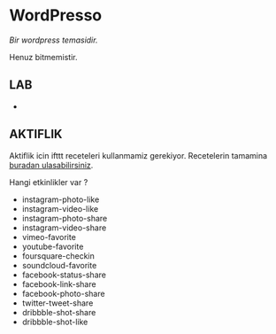 WordPresso
================================
*Bir wordpress temasidir.*

Henuz bitmemistir.


LAB
-------------------------
-

AKTIFLIK
-------------------------
Aktiflik icin ifttt receteleri kullanmamiz gerekiyor.
Recetelerin tamamina [buradan ulasabilirsiniz](https://ifttt.com/p/ademilter).

Hangi etkinlikler var ?
* instagram-photo-like
* instagram-video-like
* instagram-photo-share
* instagram-video-share
* vimeo-favorite
* youtube-favorite
* foursquare-checkin
* soundcloud-favorite
* facebook-status-share
* facebook-link-share
* facebook-photo-share
* twitter-tweet-share
* dribbble-shot-share
* dribbble-shot-like
